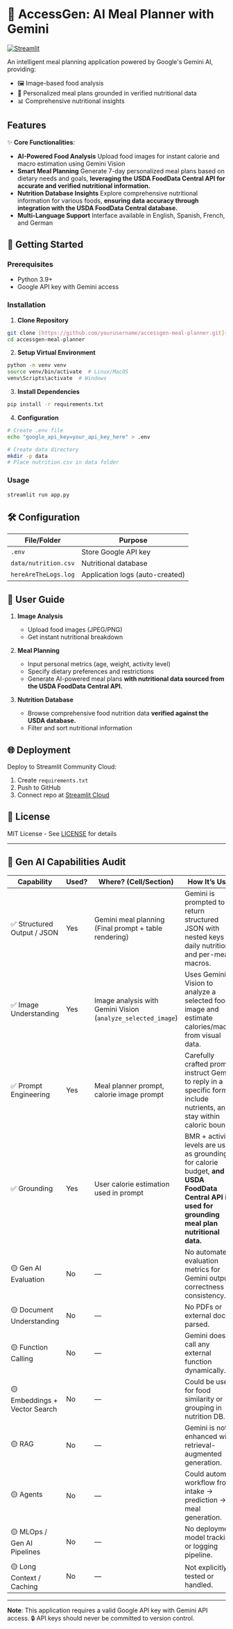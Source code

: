 # 🧠 AccessGen: AI Meal Planner with Gemini

[![Streamlit](https://static.streamlit.io/badges/streamlit_badge_black_white.svg)](https://yourapp-url.streamlit.app/)

An intelligent meal planning application powered by Google's Gemini AI, providing:
- 🖼️ Image-based food analysis
- 📆 Personalized meal plans grounded in verified nutritional data
- 📊 Comprehensive nutritional insights

## Features

✨ **Core Functionalities**:
- **AI-Powered Food Analysis**
  Upload food images for instant calorie and macro estimation using Gemini Vision
- **Smart Meal Planning**
  Generate 7-day personalized meal plans based on dietary needs and goals, **leveraging the USDA FoodData Central API for accurate and verified nutritional information.**
- **Nutrition Database Insights**
  Explore comprehensive nutritional information for various foods, **ensuring data accuracy through integration with the USDA FoodData Central database.**
- **Multi-Language Support**
  Interface available in English, Spanish, French, and German

## 🚀 Getting Started

### Prerequisites
- Python 3.9+
- Google API key with Gemini access

### Installation

1. **Clone Repository**
```bash
git clone [https://github.com/yourusername/accessgen-meal-planner.git](https://github.com/yourusername/accessgen-meal-planner.git)
cd accessgen-meal-planner
````

2.  **Setup Virtual Environment**

<!-- end list -->

```bash
python -m venv venv
source venv/bin/activate  # Linux/MacOS
venv\Scripts\activate  # Windows
```

3.  **Install Dependencies**

<!-- end list -->

```bash
pip install -r requirements.txt
```

4.  **Configuration**

<!-- end list -->

```bash
# Create .env file
echo "google_api_key=your_api_key_here" > .env

# Create data directory
mkdir -p data
# Place nutrition.csv in data folder
```

### Usage

```bash
streamlit run app.py
```

## 🛠️ Configuration

| File/Folder         | Purpose                                    |
|---------------------|--------------------------------------------|
| `.env`              | Store Google API key                       |
| `data/nutrition.csv`| Nutritional database                       |
| `hereAreTheLogs.log`| Application logs (auto-created)            |

## 📖 User Guide

1.  **Image Analysis**

      - Upload food images (JPEG/PNG)
      - Get instant nutritional breakdown

2.  **Meal Planning**

      - Input personal metrics (age, weight, activity level)
      - Specify dietary preferences and restrictions
      - Generate AI-powered meal plans **with nutritional data sourced from the USDA FoodData Central API.**

3.  **Nutrition Database**

      - Browse comprehensive food nutrition data **verified against the USDA database.**
      - Filter and sort nutritional information

## 🌐 Deployment

Deploy to Streamlit Community Cloud:

1.  Create `requirements.txt`
2.  Push to GitHub
3.  Connect repo at [Streamlit Cloud](https://share.streamlit.io/)

## 📄 License

MIT License - See [LICENSE](https://www.google.com/search?q=LICENSE) for details

-----

## 🤖 Gen AI Capabilities Audit

| **Capability** | **Used?** | **Where? (Cell/Section)** | **How It’s Used** |
|------------------------------------|-----------|------------------------------------------------------------|---------------------------------------------------------------------------------------------------------------------------------------------------------------------------------------------------------------------------------------------------------------------------------------------------------------------------------------------------|
| ✅ Structured Output / JSON         | Yes       | Gemini meal planning (Final prompt + table rendering)       | Gemini is prompted to return structured JSON with nested keys for daily nutrition and per-meal macros.                                                                                                                                                                                                                                     |
| ✅ Image Understanding             | Yes       | Image analysis with Gemini Vision (`analyze_selected_image`) | Uses Gemini Vision to analyze a selected food image and estimate calories/macros from visual data.                                                                                                                                                                                                                                            |
| ✅ Prompt Engineering               | Yes       | Meal planner prompt, calorie image prompt                  | Carefully crafted prompts instruct Gemini to reply in a specific format, include nutrients, and stay within caloric bounds.                                                                                                                                                                                                                     |
| ✅ Grounding                       | Yes   | User calorie estimation used in prompt                      | BMR + activity levels are used as grounding for calorie budget, **and the USDA FoodData Central API is used for grounding meal plan nutritional data.** |
| 🟡 Gen AI Evaluation               | No        | —                                                          | No automated evaluation metrics for Gemini output correctness or consistency.                                                                                                                                                                                                                                                                        |
| 🟡 Document Understanding           | No        | —                                                          | No PDFs or external docs parsed.                                                                                                                                                                                                                                                                                                                  |
| 🟡 Function Calling                 | No        | —                                                          | Gemini doesn’t call any external function dynamically.                                                                                                                                                                                                                                                                                            |
| 🟡 Embeddings + Vector Search       | No        | —                                                          | Could be used for food similarity or grouping in nutrition DB.                                                                                                                                                                                                                                                                                       |
| 🟡 RAG                             | No        | —                                                          | Gemini is not enhanced with retrieval-augmented generation.                                                                                                                                                                                                                                                                                          |
| 🟡 Agents                          | No        | —                                                          | Could automate workflow from intake → prediction → meal generation.                                                                                                                                                                                                                                                                                       |
| 🟡 MLOps / Gen AI Pipelines       | No        | —                                                          | No deployment, model tracking, or logging pipeline.                                                                                                                                                                                                                                                                                               |
| 🟡 Long Context / Caching          | No        | —                                                          | Not explicitly tested or handled.                                                                                                                                                                                                                                                                                                                  |

-----

**Note**: This application requires a valid Google API key with Gemini API access.
🔒 API keys should never be committed to version control.
